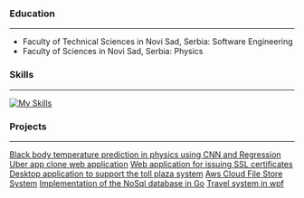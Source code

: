 ### Education
---
- Faculty of Technical Sciences in Novi Sad, Serbia: Software Engineering 
- Faculty of Sciences in Novi Sad, Serbia: Physics

### Skills
---
[![My Skills](https://skillicons.dev/icons?i=js,html,css,spring,angular,java,python,net,aws,cpp,androidstudio,mysql,go,figma)](https://skillicons.dev)

### Projects
---
[Black body temperature prediction in physics using CNN and Regression](https://github.com/bubnjevich/BlackBodyTempPrediction)
[Uber app clone web application](https://github.com/orgs/Uber-Team-3-Application/repositories)
[Web application for issuing SSL certificates ](https://github.com/InformationalSecurityTeam11/)
[Desktop application to support the toll plaza system](https://github.com/bubnjevich/SIMS_Naplatne_Rampe)
[Aws Cloud File Store System](https://github.com/CloudProjectTeam11)
[Implementation of the NoSql database in Go](https://github.com/saki2/NASPprojekat)
[Travel system in wpf](https://github.com/bubnjevich/Project01Hci)
